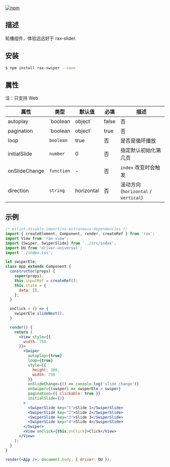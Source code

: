 [![npm](https://img.shields.io/npm/v/rax-swiper.svg)](https://www.npmjs.com/package/rax-swiper)

## 描述

轮播组件，体验远远好于 rax-slider.

## 安装

```bash
$ npm install rax-swiper --save
```

## 属性

注：只支持 Web

| **属性**         | **类型**   | **默认值** | **必填** | **描述**                               | 
| ---------------- | ---------- | ---------- | -------- | -------------------------------------- |
| autoplay         | `boolean|object`  | false      | 否       | 是否自动播放                           |
| pagination  | `boolean|object`  | true       | 否       | 是否显示指示点                         | 
| loop             | `boolean`  | true       | 否       | 是否是循环播放                         | 
| initialSlide            | `number`   | 0          | 否       | 指定默认初始化第几页                   |
| onSlideChange         | `function` | -          | 否       | `index` 改变时会触发                   | 
| direction         | `string` | horizontal   | 否       |  滚动方向 (`horizontal` / `vertical`)            | 

## 示例

```jsx
/* eslint-disable import/no-extraneous-dependencies */
import { createElement, Component, render, createRef } from 'rax';
import View from 'rax-view';
import {Swiper, SwiperSlide} from '../src/index';
import DU from 'driver-universal';
import './index.css';

let swiperEle;
class App extends Component {
  constructor(props) {
    super(props);
    this.inputRef = createRef();
    this.state = {
      data: [],
    };
  }

  onClick = () => {
    swiperEle.slideNext();
  }

  render() {
    return (
      <View style={{
        width: 750
      }}>
        <Swiper
          autoplay={true}
          loop={true}
          style={{
            height: 300,
            width: 750
          }}
          onSlideChange={() => console.log('slide change')}
          onSwiper={(swiper) => swiperEle = swiper}
          pagination={{ clickable: true }}
		  initialSlide={2}
        >
          <SwiperSlide key="1">Slide 1</SwiperSlide>
          <SwiperSlide key="2">Slide 2</SwiperSlide>
          <SwiperSlide key="3">Slide 3</SwiperSlide>
          <SwiperSlide key="4">Slide 4</SwiperSlide>
        </Swiper>
        <View onClick={this.onClick}>Click</View>
      </View>
    );
  }
}

render(<App />, document.body, { driver: DU });
```
